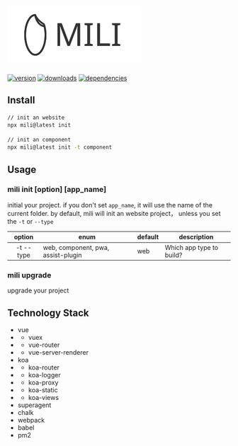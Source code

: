 # ![mili logo](./images/mili.svg)

[![version](https://img.shields.io/npm/v/mili.svg?style=flat-square)](https://www.npmjs.com/package/mili)
[![downloads](https://img.shields.io/npm/dm/mili.svg?style=flat-square)](https://www.npmjs.com/package/mili)
[![dependencies](https://img.shields.io/david/Val-istar-Guo/mili.svg?style=flat-square)](https://www.npmjs.com/package/mili)


## Install

```bash
// init an website
npx mili@latest init

// init an component
npx mili@latest init -t component
```

## Usage

### mili init [option] [app_name]

initial your project.
if you don't set `app_name`, it will use the name of the current folder.
by default, mili will init an website project， unless you set the `-t` or `--type`


|   option   |                enum                | default | description |
|:----------:|------------------------------------|---------|-------------|
| -t --type  | web, component, pwa, assist-plugin | web     | Which app type to build?


### mili upgrade

upgrade your project

## Technology Stack

- vue
-  - vuex
-  - vue-router
-  - vue-server-renderer
- koa
-  - koa-router
-  - koa-logger
-  - koa-proxy
-  - koa-static
-  - koa-views
- superagent
- chalk
- webpack
- babel
- pm2
